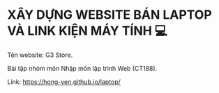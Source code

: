 
# XÂY DỰNG WEBSITE BÁN LAPTOP VÀ LINK KIỆN MÁY TÍNH :computer:

Tên website: G3 Store.

Bài tập nhóm môn Nhập môn lập trình Web (CT188).

Link: https://hong-yen.github.io/laptop/





